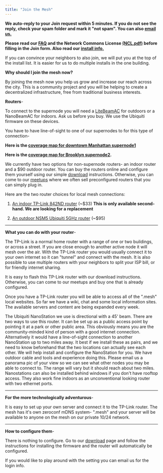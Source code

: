 ```yaml
---
title: "Join the Mesh"
---
```


**We auto-reply to your Join request within 5 minutes. If you do not see the reply, check your spam folder and mark it "not spam". You can also [email us.](mailto:install@nycmesh.net)**

**Please read our [FAQ](../faq) and the Network Commons License [(NCL.pdf)](../ncl.pdf) before filling in the Join form. Also read our [install info.](../install)**

If you can convince your neighbors to also join, we will put you at the top of the install list. It is easier for us to do multiple installs in the one building.

**Why should I join the mesh now?**

By joining the mesh now you help us grow and increase our reach across the city. This is a community project and you will be helping to create a decentralized infrastructure, free from traditional business interests.

**Routers**-

To connect to the supernode you will need a [LiteBeamAC](https://www.amazon.com/Ubiquiti-5GHz-LiteBeam-23DBI-LBE-5AC-23-US/dp/B01ANIQCE6/) for outdoors or a NanoBeamAC for indoors. Ask us before you buy. We use the Ubiquiti firmware on these devices.

You have to have line-of-sight to one of our supernodes to for this type of connection-

**Here is the [coverage map for downtown Manhattan supernode1](../panorama/227b.png)**

**Here is the [coverage map for Brooklyn supernode2](../panorama/570a.jpg).**

We currently have two options for non-supernode routers- an indoor router and a $90 outdoor router. You can buy the routers online and configure them yourself using our simple [download](../download) instructions. Otherwise, you can come to our [meetups](http://www.meetup.com/nycmesh/) where we often sell preconfigured routers that you can simply plug in.

Here are the two router choices for local mesh connections:

1.  [An indoor TP-Link 842ND router](http://www.amazon.com/dp/B006E04T9I/?tag=tl-wr842nd-nycmesh-20) (~$33) **This is only available second-hand. We are looking for a replacement**

2.  [An outdoor NSM5 Ubiquiti 5GHz router](http://www.amazon.com/dp/B0049AVWAO/?tag=nsm5-nycmesh-20) (~$95)

---

**What you can do with your router**-

The TP-Link is a normal home router with a range of one or two buildings, or across a street. If you are close enough to another active node it will mesh over the air. With the TP-Link router you would usually connect it to your own internet so it can "tunnel" and connect with the mesh. It is also possible to use multiple routers with your neighbors to split your ISP bill, or for friendly internet sharing.

It is easy to flash this TP-Link router with our download instructions. Otherwise, you can come to our meetups and buy one that is already configured.

Once you have a TP-Link router you will be able to access all of the ".mesh" local websites. So far we have a wiki, chat and some local information sites. The available servers and content are being expanded every week.

The Ubiquiti NanoStation we use is directional with a 45' beam. There are two ways to use this router. It can be set up as a public access point by pointing it at a park or other public area. This obviously means you are the community-minded kind of person with a good internet connection. Alternatively it would have a line-of-sight connection to another NanoStation up to two miles away. It best if we install these as pairs, and we need to know beforehand that the two locations can actually see each other. We will help install and configure the NanoStation for you. We have outdoor cable and tools and experience doing this. Please email us a panorama pic of your view so we can see what other nodes you may be able to connect to. The range will vary but it should reach about two miles. Nanostations can also be installed behind windows if you don't have rooftop access. They also work fine indoors as an unconventional looking router with two ethernet ports.

---

**For the more technologically adventurous**-

It is easy to set up your own server and connect it to the TP-Link router. The mesh has it's own zeroconf mDNS system- ".mesh" and your server will be available to anyone on the mesh on our private 10/24 network.

---

**How to configure them**-

There is nothing to configure. Go to our [download](../download) page and follow the instructions for installing the firmware and the router will automatically be configured.

If you would like to play around with the setting you can email us for the login info.
